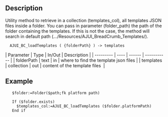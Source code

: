 ﻿<!--  AJUI_BC_loadTemplates ( {folderPath} ) -> templates -->


## Description

Utility method to retrieve in a collection (templates_col), all templates JSON files inside a folder. You can pass in parameter (folder_path) the path of the folder containing the templates. If this is not the case, the method will search in default path (.../Resources/AJUI_BreadCrumb_Templates/).

```4d
  AJUI_BC_loadTemplates ( {folderPath} ) -> templates
```

| Parameter | Type | In/Out | Description |
| --------- | ---- | ------ | ----------- |
| folderPath | text | in | where to find the template json files |
| templates | collection | out | content of the template files  |

## Example

```		
   $folder:=Folder($path;fk platform path)
  		
   If ($folder.exists)
	 $templates_col:=AJUI_BC_loadTemplates ($folder.platformPath)
   End if
```